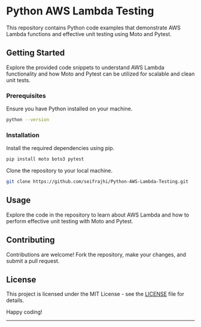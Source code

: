 # Python AWS Lambda Testing

This repository contains Python code examples that demonstrate AWS Lambda functions and effective unit testing using Moto and Pytest.

## Getting Started

Explore the provided code snippets to understand AWS Lambda functionality and how Moto and Pytest can be utilized for scalable and clean unit tests.

### Prerequisites

Ensure you have Python installed on your machine.

```bash
python --version
```

### Installation

Install the required dependencies using pip.

```bash
pip install moto boto3 pytest
```

Clone the repository to your local machine.

```bash
git clone https://github.com/seifrajhi/Python-AWS-Lambda-Testing.git
```

## Usage

Explore the code in the repository to learn about AWS Lambda and how to perform effective unit testing with Moto and Pytest.

## Contributing

Contributions are welcome! Fork the repository, make your changes, and submit a pull request.

## License

This project is licensed under the MIT License - see the [LICENSE](LICENSE) file for details.

Happy coding!

---
